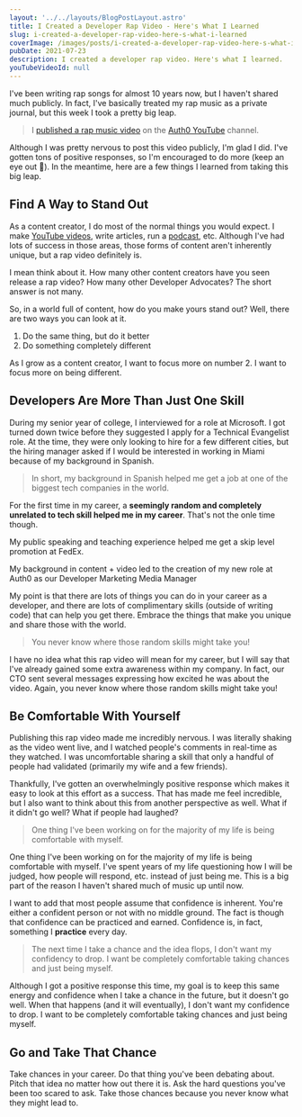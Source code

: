 ```yaml
---
layout: '../../layouts/BlogPostLayout.astro'
title: I Created a Developer Rap Video - Here's What I Learned
slug: i-created-a-developer-rap-video-here-s-what-i-learned
coverImage: /images/posts/i-created-a-developer-rap-video-here-s-what-i-learned/cover.png
pubDate: 2021-07-23
description: I created a developer rap video. Here's what I learned.
youTubeVideoId: null
---
```


I've been writing rap songs for almost 10 years now, but I haven't shared much publicly. In fact, I've basically treated my rap music as a private journal, but this week I took a pretty big leap.

> I [published a rap music video](https://youtu.be/ZdAr4DQD-nA) on the [Auth0 YouTube](https://youtube.com/auth0) channel.

Although I was pretty nervous to post this video publicly, I'm glad I did. I've gotten tons of positive responses, so I'm encouraged to do more (keep an eye out 👀). In the meantime, here are a few things I learned from taking this big leap.

## Find A Way to Stand Out

As a content creator, I do most of the normal things you would expect. I make [YouTube videos](https://www.youtube.com/c/jamesqquick), write articles, run a [podcast](https://compressed.fm/), etc. Although I've had lots of success in those areas, those forms of content aren't inherently unique, but a rap video definitely is.

I mean think about it. How many other content creators have you seen release a rap video? How many other Developer Advocates? The short answer is not many.

So, in a world full of content, how do you make yours stand out? Well, there are two ways you can look at it.

1.  Do the same thing, but do it better
2.  Do something completely different

As I grow as a content creator, I want to focus more on number 2. I want to focus more on being different.

## Developers Are More Than Just One Skill

During my senior year of college, I interviewed for a role at Microsoft. I got turned down twice before they suggested I apply for a Technical Evangelist role. At the time, they were only looking to hire for a few different cities, but the hiring manager asked if I would be interested in working in Miami because of my background in Spanish.

> In short, my background in Spanish helped me get a job at one of the biggest tech companies in the world.

For the first time in my career, a **seemingly random and completely unrelated to tech skill helped me in my career**. That's not the onle time though.

My public speaking and teaching experience helped me get a skip level promotion at FedEx.

My background in content + video led to the creation of my new role at Auth0 as our Developer Marketing Media Manager

My point is that there are lots of things you can do in your career as a developer, and there are lots of complimentary skills (outside of writing code) that can help you get there. Embrace the things that make you unique and share those with the world.

> You never know where those random skills might take you!

I have no idea what this rap video will mean for my career, but I will say that I've already gained some extra awareness within my company. In fact, our CTO sent several messages expressing how excited he was about the video. Again, you never know where those random skills might take you!

## Be Comfortable With Yourself

Publishing this rap video made me incredibly nervous. I was literally shaking as the video went live, and I watched people's comments in real-time as they watched. I was uncomfortable sharing a skill that only a handful of people had validated (primarily my wife and a few friends).

Thankfully, I've gotten an overwhelmingly positive response which makes it easy to look at this effort as a success. That has made me feel incredible, but I also want to think about this from another perspective as well. What if it didn't go well? What if people had laughed?

> One thing I've been working on for the majority of my life is being comfortable with myself.

One thing I've been working on for the majority of my life is being comfortable with myself. I've spent years of my life questioning how I will be judged, how people will respond, etc. instead of just being me. This is a big part of the reason I haven't shared much of music up until now.

I want to add that most people assume that confidence is inherent. You're either a confident person or not with no middle ground. The fact is though that confidence can be practiced and earned. Confidence is, in fact, something I **practice** every day.

> The next time I take a chance and the idea flops, I don't want my confidency to drop. I want be completely comfortable taking chances and just being myself.

Although I got a positive response this time, my goal is to keep this same energy and confidence when I take a chance in the future, but it doesn't go well. When that happens (and it will eventually), I don't want my confidence to drop. I want to be completely comfortable taking chances and just being myself.

## Go and Take That Chance

Take chances in your career. Do that thing you've been debating about. Pitch that idea no matter how out there it is. Ask the hard questions you've been too scared to ask. Take those chances because you never know what they might lead to.
